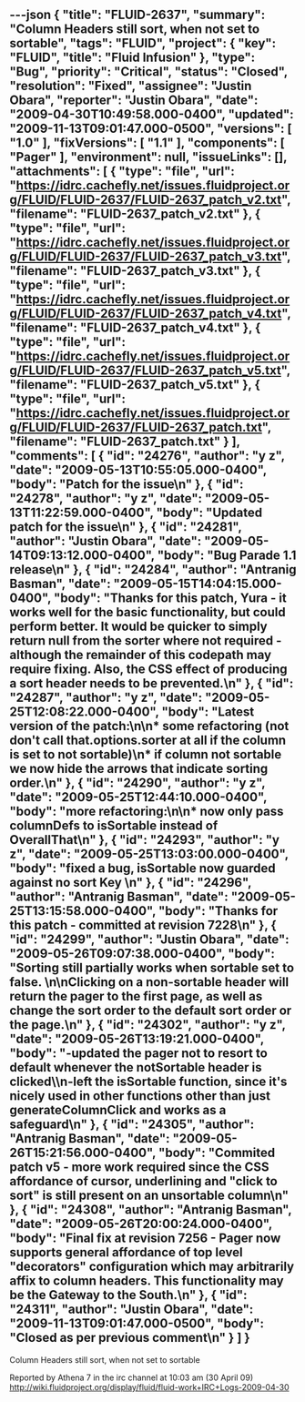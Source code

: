 ---json
{
  "title": "FLUID-2637",
  "summary": "Column Headers still sort,  when not set to sortable",
  "tags": "FLUID",
  "project": {
    "key": "FLUID",
    "title": "Fluid Infusion"
  },
  "type": "Bug",
  "priority": "Critical",
  "status": "Closed",
  "resolution": "Fixed",
  "assignee": "Justin Obara",
  "reporter": "Justin Obara",
  "date": "2009-04-30T10:49:58.000-0400",
  "updated": "2009-11-13T09:01:47.000-0500",
  "versions": [
    "1.0"
  ],
  "fixVersions": [
    "1.1"
  ],
  "components": [
    "Pager"
  ],
  "environment": null,
  "issueLinks": [],
  "attachments": [
    {
      "type": "file",
      "url": "https://idrc.cachefly.net/issues.fluidproject.org/FLUID/FLUID-2637/FLUID-2637_patch_v2.txt",
      "filename": "FLUID-2637_patch_v2.txt"
    },
    {
      "type": "file",
      "url": "https://idrc.cachefly.net/issues.fluidproject.org/FLUID/FLUID-2637/FLUID-2637_patch_v3.txt",
      "filename": "FLUID-2637_patch_v3.txt"
    },
    {
      "type": "file",
      "url": "https://idrc.cachefly.net/issues.fluidproject.org/FLUID/FLUID-2637/FLUID-2637_patch_v4.txt",
      "filename": "FLUID-2637_patch_v4.txt"
    },
    {
      "type": "file",
      "url": "https://idrc.cachefly.net/issues.fluidproject.org/FLUID/FLUID-2637/FLUID-2637_patch_v5.txt",
      "filename": "FLUID-2637_patch_v5.txt"
    },
    {
      "type": "file",
      "url": "https://idrc.cachefly.net/issues.fluidproject.org/FLUID/FLUID-2637/FLUID-2637_patch.txt",
      "filename": "FLUID-2637_patch.txt"
    }
  ],
  "comments": [
    {
      "id": "24276",
      "author": "y z",
      "date": "2009-05-13T10:55:05.000-0400",
      "body": "Patch for the issue\n"
    },
    {
      "id": "24278",
      "author": "y z",
      "date": "2009-05-13T11:22:59.000-0400",
      "body": "Updated patch for the issue\n"
    },
    {
      "id": "24281",
      "author": "Justin Obara",
      "date": "2009-05-14T09:13:12.000-0400",
      "body": "Bug Parade 1.1 release\n"
    },
    {
      "id": "24284",
      "author": "Antranig Basman",
      "date": "2009-05-15T14:04:15.000-0400",
      "body": "Thanks for this patch, Yura - it works well for the basic functionality, but could perform better. It would be quicker to simply return null from the sorter where not required - although the remainder of this codepath may require fixing. Also, the CSS effect of producing a sort header needs to be prevented.\n"
    },
    {
      "id": "24287",
      "author": "y z",
      "date": "2009-05-25T12:08:22.000-0400",
      "body": "Latest version of the patch:\n\n* some refactoring (not don't call that.options.sorter at all if the column is set to not sortable)\n* if column not sortable we now hide the arrows that indicate sorting order.\n"
    },
    {
      "id": "24290",
      "author": "y z",
      "date": "2009-05-25T12:44:10.000-0400",
      "body": "more refactoring:\n\n* now only pass columnDefs to isSortable instead of OverallThat\n"
    },
    {
      "id": "24293",
      "author": "y z",
      "date": "2009-05-25T13:03:00.000-0400",
      "body": "fixed a bug, isSortable now guarded against no sort Key&#x20;\n"
    },
    {
      "id": "24296",
      "author": "Antranig Basman",
      "date": "2009-05-25T13:15:58.000-0400",
      "body": "Thanks for this patch - committed at revision 7228\n"
    },
    {
      "id": "24299",
      "author": "Justin Obara",
      "date": "2009-05-26T09:07:38.000-0400",
      "body": "Sorting still partially works when sortable set to false.&#x20;\n\nClicking on a non-sortable header will return the pager to the first page, as well as change the sort order to the default sort order or the page.\n"
    },
    {
      "id": "24302",
      "author": "y z",
      "date": "2009-05-26T13:19:21.000-0400",
      "body": "-updated the pager not to resort to default whenever the notSortable header is clicked\\\n-left the isSortable function, since it's nicely used in other functions other than just generateColumnClick and works as a safeguard\n"
    },
    {
      "id": "24305",
      "author": "Antranig Basman",
      "date": "2009-05-26T15:21:56.000-0400",
      "body": "Commited patch v5 - more work required since the CSS affordance of cursor, underlining and \"click to sort\" is still present on an unsortable column\n"
    },
    {
      "id": "24308",
      "author": "Antranig Basman",
      "date": "2009-05-26T20:00:24.000-0400",
      "body": "Final fix at revision 7256 - Pager now supports general affordance of top level \"decorators\" configuration which may arbitrarily affix to column headers. This functionality may be the Gateway to the South.\n"
    },
    {
      "id": "24311",
      "author": "Justin Obara",
      "date": "2009-11-13T09:01:47.000-0500",
      "body": "Closed as per previous comment\n"
    }
  ]
}
---
Column Headers still sort,  when not set to sortable

Reported by Athena 7 in the irc channel at 10:03 am (30 April 09)\
<http://wiki.fluidproject.org/display/fluid/fluid-work+IRC+Logs-2009-04-30>

        